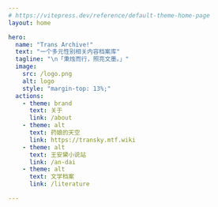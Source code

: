 ```yaml
---
# https://vitepress.dev/reference/default-theme-home-page
layout: home

hero:
  name: "Trans Archive!"
  text: "一个多元性别相关内容档案库"
  tagline: "\n「秉烛而行，照亮文墨。」"
  image:
    src: /logo.png
    alt: logo
    style: "margin-top: 13%;"
  actions:
    - theme: brand
      text: 关于
      link: /about
    - theme: alt
      text: 药娘的天空
      link: https://transky.mtf.wiki
    - theme: alt
      text: 王安黛小说站
      link: /an-dai
    - theme: alt
      text: 文学档案
      link: /literature

---
```

